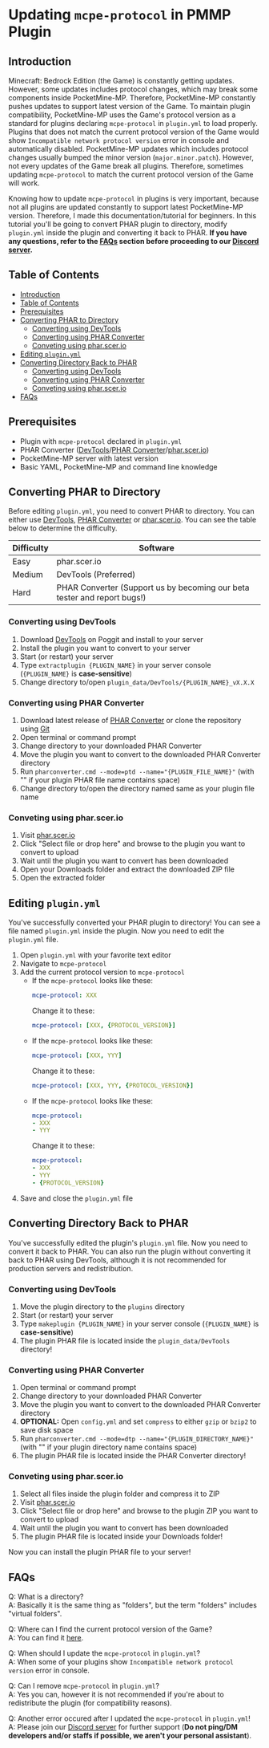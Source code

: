 # Updating `mcpe-protocol` in PMMP Plugin

## Introduction

Minecraft: Bedrock Edition (the Game) is constantly getting updates. However, some updates includes protocol changes, which may break some components inside PocketMine-MP. Therefore, PocketMine-MP constantly pushes updates to support latest version of the Game. To maintain plugin compatibility, PocketMine-MP uses the Game's protocol version as a standard for plugins declaring `mcpe-protocol` in `plugin.yml` to load properly. Plugins that does not match the current protocol version of the Game would show `Incompatible network protocol version` error in console and automatically disabled. PocketMine-MP updates which includes protocol changes usually bumped the minor version (`major.minor.patch`). However, not every updates of the Game break all plugins. Therefore, sometimes updating `mcpe-protocol` to match the current protocol version of the Game will work.

Knowing how to update `mcpe-protocol` in plugins is very important, because not all plugins are updated constantly to support latest PocketMine-MP version. Therefore, I made this documentation/tutorial for beginners. In this tutorial you'll be going to convert PHAR plugin to directory, modify `plugin.yml` inside the plugin and converting it back to PHAR. **If you have any questions, refer to the [FAQs](https://github.com/Kygekraqmak/Kygekraqmak/blob/master/docs/update-mcpe-protocol-manually.md#faqs) section before proceeding to our [Discord server](https://discord.gg/CXtqUZv).**

## Table of Contents

- [Introduction](https://github.com/Kygekraqmak/Kygekraqmak/blob/master/docs/update-mcpe-protocol.md#introduction)
- [Table of Contents](https://github.com/Kygekraqmak/Kygekraqmak/blob/master/docs/update-mcpe-protocol.md#table-of-contents)
- [Prerequisites](https://github.com/Kygekraqmak/Kygekraqmak/blob/master/docs/update-mcpe-protocol.md#prerequisites)
- [Converting PHAR to Directory](https://github.com/Kygekraqmak/Kygekraqmak/blob/master/docs/update-mcpe-protocol.md#converting-phar-to-directory)
    - [Converting using DevTools](https://github.com/Kygekraqmak/Kygekraqmak/blob/master/docs/update-mcpe-protocol.md#converting-using-devtools)
    - [Converting using PHAR Converter](https://github.com/Kygekraqmak/Kygekraqmak/blob/master/docs/update-mcpe-protocol.md#converting-using-phar-converter)
    - [Conveting using phar.scer.io](https://github.com/Kygekraqmak/Kygekraqmak/blob/master/docs/update-mcpe-protocol.md#conveting-using-pharscerio)
- [Editing `plugin.yml`](https://github.com/Kygekraqmak/Kygekraqmak/blob/master/docs/update-mcpe-protocol.md#editing-pluginyml)
- [Converting Directory Back to PHAR](https://github.com/Kygekraqmak/Kygekraqmak/blob/master/docs/update-mcpe-protocol.md#converting-directory-back-to-phar)
    - [Converting using DevTools](https://github.com/Kygekraqmak/Kygekraqmak/blob/master/docs/update-mcpe-protocol.md#converting-using-devtools-1)
    - [Converting using PHAR Converter](https://github.com/Kygekraqmak/Kygekraqmak/blob/master/docs/update-mcpe-protocol.md#converting-using-phar-converter-1)
    - [Conveting using phar.scer.io](https://github.com/Kygekraqmak/Kygekraqmak/blob/master/docs/update-mcpe-protocol.md#conveting-using-pharscerio-1)
- [FAQs](https://github.com/Kygekraqmak/Kygekraqmak/blob/master/docs/update-mcpe-protocol.md#faqs)

## Prerequisites

- Plugin with `mcpe-protocol` declared in `plugin.yml`
- PHAR Converter ([DevTools](https://poggit.pmmp.io/p/DevTools)/[PHAR Converter](https://github.com/KygekTeam/PHAR-Converter/releases)/[phar.scer.io](https://phar.scer.io))
- PocketMine-MP server with latest version
- Basic YAML, PocketMine-MP and command line knowledge

## Converting PHAR to Directory

Before editing `plugin.yml`, you need to convert PHAR to directory. You can either use [DevTools](https://poggit.pmmp.io/p/DevTools), 
[PHAR Converter](https://github.com/KygekTeam/PHAR-Converter/releases) or [phar.scer.io](https://phar.scer.io). You can see the table below to determine the difficulty.

| Difficulty | Software |
| ---------- | -------- |
| Easy | phar.scer.io |
| Medium | DevTools (Preferred) |
| Hard | PHAR Converter (Support us by becoming our beta tester and report bugs!) |

### Converting using DevTools

1. Download [DevTools](https://poggit.pmmp.io/p/DevTools) on Poggit and install to your server
2. Install the plugin you want to convert to your server
3. Start (or restart) your server
4. Type `extractplugin {PLUGIN_NAME}` in your server console (`{PLUGIN_NAME}` is **case-sensitive**)
5. Change directory to/open `plugin_data/DevTools/{PLUGIN_NAME}_vX.X.X`

### Converting using PHAR Converter

1. Download latest release of [PHAR Converter](https://github.com/KygekTeam/PHAR-Converter/releases) or clone the repository using [Git](https://git-scm.com)
2. Open terminal or command prompt
3. Change directory to your downloaded PHAR Converter
4. Move the plugin you want to convert to the downloaded PHAR Converter directory
5. Run `pharconverter.cmd --mode=ptd --name="{PLUGIN_FILE_NAME}"` (with "" if your plugin PHAR file name contains space)
6. Change directory to/open the directory named same as your plugin file name

### Conveting using phar.scer.io

1. Visit [phar.scer.io](https://phar.scer.io)
2. Click "Select file or drop here" and browse to the plugin you want to convert to upload
3. Wait until the plugin you want to convert has been downloaded
4. Open your Downloads folder and extract the downloaded ZIP file
5. Open the extracted folder

## Editing `plugin.yml`

You've successfully converted your PHAR plugin to directory! You can see a file named `plugin.yml` inside the plugin. Now you need to edit the `plugin.yml` file.

1. Open `plugin.yml` with your favorite text editor
2. Navigate to `mcpe-protocol`
3. Add the current protocol version to `mcpe-protocol`
    - If the `mcpe-protocol` looks like these:
      ```yml
      mcpe-protocol: XXX
      ```
      Change it to these:
      ```yml
      mcpe-protocol: [XXX, {PROTOCOL_VERSION}]
      ```
    - If the `mcpe-protocol` looks like these:
      ```yml
      mcpe-protocol: [XXX, YYY]
      ```
      Change it to these:
      ```yml
      mcpe-protocol: [XXX, YYY, {PROTOCOL_VERSION}]
      ```
    - If the `mcpe-protocol` looks like these:
      ```yml
      mcpe-protocol:
      - XXX
      - YYY
      ```
      Change it to these:
      ```yml
      mcpe-protocol:
      - XXX
      - YYY
      - {PROTOCOL_VERSION}
      ```
4. Save and close the `plugin.yml` file

## Converting Directory Back to PHAR

You've successfully edited the plugin's `plugin.yml` file. Now you need to convert it back to PHAR. You can also run the plugin without converting it back to PHAR using DevTools, although it is not recommended for production servers and redistribution.

### Converting using DevTools

1. Move the plugin directory to the `plugins` directory
2. Start (or restart) your server
3. Type `makeplugin {PLUGIN_NAME}` in your server console (`{PLUGIN_NAME}` is **case-sensitive**)
4. The plugin PHAR file is located inside the `plugin_data/DevTools` directory!

### Converting using PHAR Converter

1. Open terminal or command prompt
2. Change directory to your downloaded PHAR Converter
3. Move the plugin you want to convert to the downloaded PHAR Converter directory
4. **OPTIONAL:** Open `config.yml` and set `compress` to either `gzip` or `bzip2` to save disk space
5. Run `pharconverter.cmd --mode=dtp --name="{PLUGIN_DIRECTORY_NAME}"` (with "" if your plugin directory name contains space)
6. The plugin PHAR file is located inside the PHAR Converter directory!

### Conveting using phar.scer.io

1. Select all files inside the plugin folder and compress it to ZIP
1. Visit [phar.scer.io](https://phar.scer.io)
2. Click "Select file or drop here" and browse to the plugin ZIP you want to convert to upload
3. Wait until the plugin you want to convert has been downloaded
4. The plugin PHAR file is located inside your Downloads folder!

Now you can install the plugin PHAR file to your server!

## FAQs

Q: What is a directory?\
A: Basically it is the same thing as "folders", but the term "folders" includes "virtual folders".

Q: Where can I find the current protocol version of the Game?\
A: You can find it [here](https://minecraft.gamepedia.com/Protocol_version#Bedrock_Edition_2).

Q: When should I update the `mcpe-protocol` in `plugin.yml`?\
A: When some of your plugins show `Incompatible network protocol version` error in console.

Q: Can I remove `mcpe-protocol` in `plugin.yml`?\
A: Yes you can, however it is not recommended if you're about to redistribute the plugin (for compatibility reasons).

Q: Another error occured after I updated the `mcpe-protocol` in `plugin.yml`!\
A: Please join our [Discord server](https://discord.gg/CXtqUZv) for further support (**Do not ping/DM developers and/or staffs if possible, we aren't your personal assistant**).
